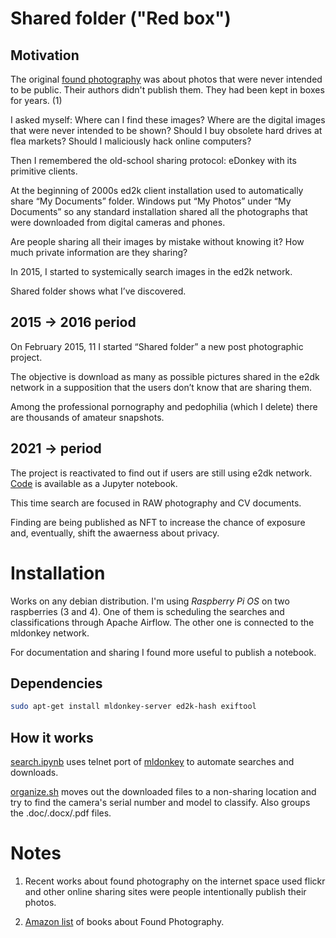 # Shared folder ("Red box")

## Motivation

The original [found photography](https://en.wikipedia.org/wiki/Found_photography) was about photos that were never intended to be public. 
Their authors didn't publish them. They had been kept in boxes for years. (1)

I asked myself: Where can I find these images? Where are the digital images that were never intended to be shown? 
Should I buy obsolete hard drives at flea markets? Should I maliciously hack online computers?

Then I remembered the old-school sharing protocol: eDonkey with its primitive clients.

At the beginning of 2000s ed2k client installation used to automatically share “My Documents” folder. 
Windows put “My Photos” under “My Documents” so any standard installation shared all the photographs that were 
downloaded from digital cameras and phones.

Are people sharing all their images by mistake without knowing it? How much private information are they sharing?

In 2015, I started to systemically search images in the ed2k network.

Shared folder shows what I’ve discovered.

## 2015 -> 2016 period

On February 2015, 11 I started “Shared folder” a new post photographic project. 

The objective is download as many as possible pictures shared in the e2dk network  in a supposition that 
the users don’t know that are sharing them.

Among the professional pornography and pedophilia (which I delete) there are thousands of amateur snapshots.

## 2021 -> period

The project is reactivated to find out if users are still using e2dk network. [Code](search.ipynb) is available as a 
Jupyter notebook.

This time search are focused in RAW photography and CV documents.

Finding are being published as NFT to increase the chance of exposure and, eventually, shift the awaerness about 
privacy.

# Installation

Works on any debian distribution. I'm using *Raspberry Pi OS* on two raspberries (3 and 4). One of them is scheduling the 
searches and classifications through Apache Airflow. The other one is connected to the mldonkey network.

For documentation and sharing I found more useful to publish a notebook.

## Dependencies

```bash
sudo apt-get install mldonkey-server ed2k-hash exiftool
```

## How it works

[search.ipynb](search.ipynb) uses telnet port of [mldonkey](http://mldonkey.sourceforge.net/Main_Page) to automate 
searches and downloads.

[organize.sh](organize.sh) moves out the downloaded files to a non-sharing location and try to find the camera's 
serial number and model to classify. Also groups the .doc/.docx/.pdf files. 

# Notes
1. Recent works about found photography on the internet space used flickr and other online sharing sites were people 
   intentionally publish their photos.
   
1. [Amazon list](https://www.amazon.es/hz/wishlist/ls/3V4T6A4IYFVWZ?ref_=wl_share) of books about Found Photography.